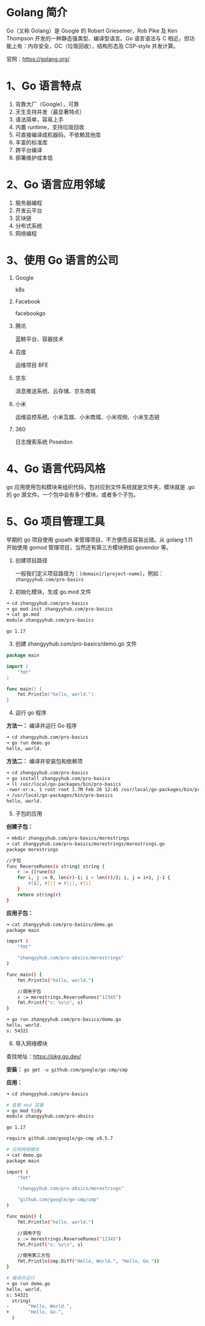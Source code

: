 # Golang 简介

Go（又称 Golang）是 Google 的 Robert Griesemer，Rob Pike 及 Ken Thompson 开发的一种静态强类型、编译型语言。Go 语言语法与 C 相近，但功能上有：内存安全，GC（垃圾回收），结构形态及 CSP-style 并发计算。

官网：https://golang.org/

# 1、Go 语言特点

1. 背靠大厂（Google），可靠
2. 天生支持并发（最显著特点）
3. 语法简单，容易上手
4. 内置 runtime，支持垃圾回收
5. 可直接编译成机器码，不依赖其他库
6. 丰富的标准库
7. 跨平台编译
8. 部署维护成本低

# 2、Go 语言应用邻域

1. 服务器编程
2. 开发云平台
3. 区块链
4. 分布式系统
5. 网络编程

# 3、使用 Go 语言的公司

1. Google

	k8s

2. Facebook

	facebookgo

3. 腾讯

	蓝鲸平台、容器技术

4. 百度

	运维项目 BFE

5. 京东

	消息推送系统、云存储、京东商城

6. 小米

	运维监控系统、小米互娱、小米商城、小米视频、小米生态链

7. 360

	日志搜索系统 Poseidon

# 4、Go 语言代码风格

go 应用使用包和模块来组织代码，包对应到文件系统就是文件夹，模块就是 .go 的 go 源文件。一个包中会有多个模块，或者多个子包。

# 5、Go 项目管理工具

早期的 go 项目使用 gopath 来管理项目，不方便而且容易出错。从 golang 1.11 开始使用 gomod 管理项目，当然还有第三方模块例如 govendor 等。

1. 创建项目路径

	一般我们定义项目路径为：`[domain]/[project-name]`，例如：`zhangyyhub.com/pro-basics`

2. 初始化模块，生成 go.mod 文件

~~~bash
➜ cd zhangyyhub.com/pro-basics
➜ go mod init zhangyyhub.com/pro-basics
➜ cat go.mod
module zhangyyhub.com/pro-basics

go 1.17
~~~

3. 创建 zhangyyhub.com/pro-basics/demo.go 文件

~~~go
package main

import (
	"fmt"
)

func main() {
	fmt.Println("hello, world.")
}
~~~

4. 运行 go 程序

**方法一：** 编译并运行 Go 程序

~~~bash
➜ cd zhangyyhub.com/pro-basics
➜ go run demo.go
hello, world.
~~~

**方法二：** 编译并安装包和依赖项

~~~bash
➜ cd zhangyyhub.com/pro-basics
➜ go install zhangyyhub.com/pro-basics
➜ ll /usr/local/go-packages/bin/pro-basics
-rwxr-xr-x. 1 root root 1.7M Feb 26 12:45 /usr/local/go-packages/bin/pro-basics
➜ /usr/local/go-packages/bin/pro-basics
hello, world.
~~~

5. 子包的应用

**创建子包：**

~~~bash
➜ mkdir zhangyyhub.com/pro-basics/morestrings
➜ cat zhangyyhub.com/pro-basics/morestrings/morestrings.go
package morestrings

//子包
func ReverseRunes(s string) string {
	r := []rune(s)
	for i, j := 0, len(r)-1; i < len(r)/2; i, j = i+1, j-1 {
		r[i], r[j] = r[j], r[i]
	}
	return string(r)
}
~~~

**应用子包：**
~~~bash
➜ cat zhangyyhub.com/pro-basics/demo.go
package main

import (
	"fmt"

	"zhangyyhub.com/pro-absics/morestrings"
)

func main() {
	fmt.Println("hello, world.")

	//调用子包
	s := morestrings.ReverseRunes("12345")
	fmt.Printf("s: %v\n", s)
}

➜ go run zhangyyhub.com/pro-basics/demo.go
hello, world.
s: 54321
~~~

6. 导入网络模块

查找地址：https://pkg.go.dev/

**安装：** `go get -u github.com/google/go-cmp/cmp`

**应用：**

~~~bash
➜ cd zhangyyhub.com/pro-basics

# 查看 mod 变量
➜ go mod tidy
module zhangyyhub.com/pro-absics

go 1.17

require github.com/google/go-cmp v0.5.7

# 应用网络模块
➜ cat demo.go
package main

import (
	"fmt"

	"zhangyyhub.com/pro-absics/morestrings"

	"github.com/google/go-cmp/cmp"
)

func main() {
	fmt.Println("hello, world.")

	//调用子包
	s := morestrings.ReverseRunes("12345")
	fmt.Printf("s: %v\n", s)

	//使用第三方包
	fmt.Println(cmp.Diff("Hello, World.", "Hello, Go."))
}

# 编译并运行
➜ go run demo.go 
hello, world.
s: 54321
  string(
-       "Hello, World.",
+       "Hello, Go.",
  )
~~~